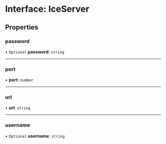 # Interface: IceServer

## Properties

### password

• `Optional` **password**: `string`

___

### port

• **port**: `number`

___

### url

• **url**: `string`

___

### username

• `Optional` **username**: `string`
